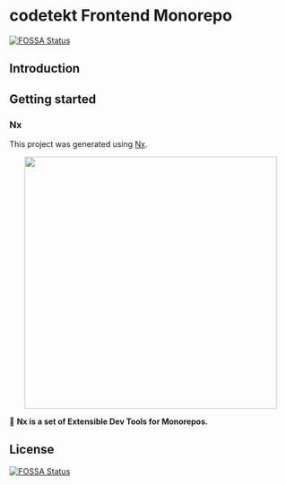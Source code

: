 # **codetekt** Frontend Monorepo
[![FOSSA Status](https://app.fossa.com/api/projects/git%2Bgithub.com%2FDetektivKollektiv%2Ffrontend.svg?type=shield)](https://app.fossa.com/projects/git%2Bgithub.com%2FDetektivKollektiv%2Ffrontend?ref=badge_shield)


## Introduction

## Getting started

### Nx

This project was generated using [Nx](https://nx.dev).

<p align="center"><img src="https://raw.githubusercontent.com/nrwl/nx/master/images/nx-logo.png" width="450"></p>

🔎 **Nx is a set of Extensible Dev Tools for Monorepos.**


## License
[![FOSSA Status](https://app.fossa.com/api/projects/git%2Bgithub.com%2FDetektivKollektiv%2Ffrontend.svg?type=large)](https://app.fossa.com/projects/git%2Bgithub.com%2FDetektivKollektiv%2Ffrontend?ref=badge_large)